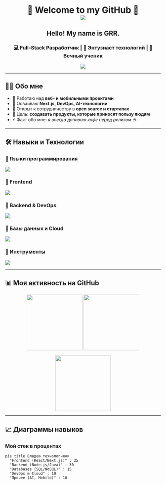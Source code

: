 <h1 align="center">
  🚀 Welcome to my GitHub 🚀 <br/>
  <img src="https://readme-typing-svg.herokuapp.com?size=28&duration=3500&color=FF5733&center=true&vCenter=true&lines=Full-Stack+Developer;Open-Source+Enthusiast;Tech+Lover" />
</h1>
<h2 align="center">Hello! My name is GRR.</h2>
<h3 align="center">💻 Full-Stack Разработчик | 🚀 Энтузиаст технологий | 🌱 Вечный ученик</h3>

<p align="center">
  <img src="https://readme-typing-svg.herokuapp.com?size=24&duration=4000&color=36BCF7&center=true&vCenter=true&lines=Зло+пожаловать+в+мой+GitHub!;Я+создаю+проектЫ+и+учу+новые+технологии;Люблю+чистый+код+и+open-source" />
</p>

---

## 👨‍💻 Обо мне
- 🔭 Работаю над **веб- и мобильными проектами**  
- 🌱 Осваиваю **Next.js, DevOps, AI-технологии**  
- 👯 Открыт к сотрудничеству в **open source и стартапах**  
- 🎯 Цель: **создавать продукты, которые приносят пользу людям**  
- ⚡ Факт обо мне: *я всегда допиваю кофе перед релизом ☕*  

---

## 🛠 Навыки и Технологии

### 🔹 Языки программирования
<p>
  <img src="https://skillicons.dev/icons?i=js,ts,python,java,go,php,rust" />
</p>

### 🔹 Frontend
<p>
  <img src="https://skillicons.dev/icons?i=html,css,react,nextjs,vue,tailwind,sass" />
</p>

### 🔹 Backend & DevOps
<p>
  <img src="https://skillicons.dev/icons?i=nodejs,express,django,flask,spring,docker,kubernetes,nginx,graphql" />
</p>

### 🔹 Базы данных и Cloud
<p>
  <img src="https://skillicons.dev/icons?i=mysql,postgresql,mongodb,redis,sqlite,aws,gcp,azure,firebase" />
</p>

### 🔹 Инструменты
<p>
  <img src="https://skillicons.dev/icons?i=git,github,gitlab,linux,vscode,idea,figma,postman" />
</p>

---

## 📊 Моя активность на GitHub

<p align="center">
  <img src="https://github-readme-stats.vercel.app/api?username=YOUR_USERNAME&show_icons=true&theme=tokyonight" height="180" />
  <img src="https://github-readme-streak-stats.herokuapp.com/?user=YOUR_USERNAME&theme=tokyonight" height="180" />
</p>

<p align="center">
  <img src="https://github-readme-stats.vercel.app/api/top-langs/?username=YOUR_USERNAME&layout=compact&theme=tokyonight" height="180" />
</p>

---

## 📈 Диаграммы навыков

### Мой стек в процентах
```mermaid
pie title Владею технологиями
  "Frontend (React/Next.js)" : 35
  "Backend (Node.js/Java)" : 30
  "Databases (SQL/NoSQL)" : 15
  "DevOps & Cloud" : 10
  "Прочее (AI, Mobile)" : 10
